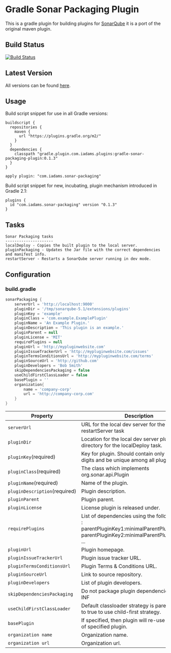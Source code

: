 Gradle Sonar Packaging Plugin
=========

This is a gradle plugin for building plugins for [SonarQube] it is a port of the original maven plugin.

Build Status
------------
[![Build Status](https://travis-ci.org/iwarapter/gradle-sonar-packaging-plugin.svg?branch=master)](https://travis-ci.org/iwarapter/gradle-sonar-packaging-plugin)

Latest Version
--------------
All versions can be found [here].

Usage
-----------

Build script snippet for use in all Gradle versions:
```
buildscript {
  repositories {
    maven {
      url "https://plugins.gradle.org/m2/"
    }
  }
  dependencies {
    classpath "gradle.plugin.com.iadams.plugins:gradle-sonar-packaging-plugin:0.1.3"
  }
}

apply plugin: "com.iadams.sonar-packaging"
```
Build script snippet for new, incubating, plugin mechanism introduced in Gradle 2.1:
```
plugins {
  id "com.iadams.sonar-packaging" version "0.1.3"
}
```

Tasks
-----------
```
Sonar Packaging tasks
---------------------
localDeploy - Copies the built plugin to the local server.
pluginPackaging - Updates the Jar file with the correct dependencies and manifest info.
restartServer - Restarts a SonarQube server running in dev mode.
```
## Configuration

### build.gradle
```groovy
sonarPackaging {
    serverUrl = 'http://localhost:9000'
    pluginDir = '/tmp/sonarqube-5.1/extensions/plugins'
    pluginKey = 'example'
    pluginClass = 'com.example.ExamplePlugin'
    pluginName = 'An Example Plugin.'
    pluginDescription = 'This plugin is an example.'
    pluginParent = null
    pluginLicense = 'MIT'
    requirePlugins = null
    pluginUrl = 'http://mypluginwebsite.com'
    pluginIssueTrackerUrl = 'http://mypluginwebsite.com/issues'
    pluginTermsConditionsUrl = 'http://mypluginwebsite.com/terms'
    pluginSourceUrl = 'http://github.com'
    pluginDevelopers = 'Bob Smith'
    skipDependenciesPackaging = false
    useChildFirstClassLoader = false
    basePlugin = ''
    organization{
        name = 'company-corp'
        url = 'http://company-corp.com'
    }
}
```
Property     | Description
------------ | -------------
`serverUrl`| URL for the local dev server for the restartServer task
`pluginDir` | Location for the local dev server plugin directory for the localDeploy task.
`pluginKey`(required) | Key for plugin. Should contain only letters and digits and be unique among all plugins.
`pluginClass`(required) | The class which implements org.sonar.api.Plugin
`pluginName`(required) | Name of the plugin.
`pluginDescription`(required) | Plugin description.
`pluginParent` | Plugin parent.
`pluginLicense` | License plugin is released under.
`requirePlugins` | List of dependencies using the following format : parentPluginKey1:minimalParentPluginVersion1, parentPluginKey2:minimalParentPluginVersion2, ...
`pluginUrl` | Plugin homepage.
`pluginIssueTrackerUrl` | Plugin issue tracker URL.
`pluginTermsConditionsUrl` | Plugin Terms & Conditions URL.
`pluginSourceUrl` | Link to source repository.
`pluginDevelopers` | List of plugin developers.
`skipDependenciesPackaging` | Do not package plugin dependencies in META-INF
`useChildFirstClassLoader` | Default classloader strategy is parent-first. Set to true to use child-first strategy.
`basePlugin` | If specified, then plugin will re-use ClassLoader of specified plugin.
`organization name` | Organization name.
`organization url` | Organization url.

[SonarQube]:http://www.sonarqube.org/
[here]:https://plugins.gradle.org/plugin/com.iadams.sonar-packaging

